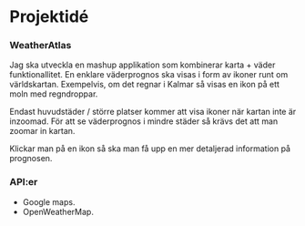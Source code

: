 # Projektidé

### WeatherAtlas 

Jag ska utveckla en mashup applikation som kombinerar karta + väder funktionallitet.
En enklare väderprognos ska visas i form av ikoner runt om världskartan.
Exempelvis, om det regnar i Kalmar så visas en ikon på ett moln med regndroppar.

Endast huvudstäder / större platser kommer att visa ikoner när kartan inte är inzoomad.
För att se väderprognos i mindre städer så krävs det att man zoomar in kartan.

Klickar man på en ikon så ska man få upp en mer detaljerad information på prognosen.

### API:er

* Google maps.
* OpenWeatherMap.
